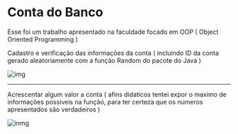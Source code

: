 # Conta do Banco

Esse foi um trabalho apresentado na faculdade focado em OOP ( Object Oriented Programming )

Cadastro e verificação das informações da conta ( incluindo ID da conta gerado aleatoriamente com a função Random do pacote do Java )

![img](https://uploaddeimagens.com.br/images/004/324/640/full/f1.PNG?1675280537)

----

Acrescentar algum valor a conta ( afins didaticos tentei expor o maximo de informações possiveis na função, para ter certeza que os numeros apresentados são verdadeiros )

![inmg](https://uploaddeimagens.com.br/images/004/324/704/full/f2.PNG?1675281145)

